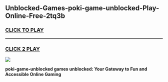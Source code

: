 
## Unblocked-Games-poki-game-unblocked-Play-Online-Free-2tq3b
<h3>
<a href="https://premium76.site?title=poki-game-unblocked&ref=26A">CLICK TO PLAY</a></h3>
<hr>

<h3>
<a href="https://premium76.site?title=poki-game-unblocked&ref=26A">CLICK 2 PLAY</a>
  
</h3>

<a href="https://premium76.site?title=poki-game-unblocked&ref=26A"><img src="https://clearcache.store/games.png"></a>


**poki-game-unblocked games unblocked: Your Gateway to Fun and Accessible Online Gaming**
